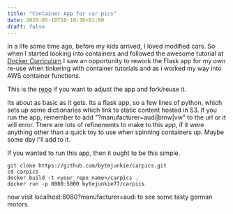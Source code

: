 ```yaml
---
title: "Container App for car pics"
date: 2020-05-18T10:10:36+01:00
draft: false
---
```


In a life some time ago, before my kids arrived, I loved modified cars. So when I started looking into containers and followed the awesome tutorial at [Docker Curriculum](https://docker-curriculum.com/) I saw an opportunity to rework the Flask app for my own re-use when tinkering with container tutorials and as i worked my way into AWS container functions.

This is the [repo](https://github.com/bytejunkie/carpics) if you want to adjust the app and fork/reuse it.

Its about as basic as it gets. Its a flask app, so a few lines of python, which sets up some dictionaries which link to static content hosted in S3. if you run the app, remember to add "?manufacturer=audi|bmw|vw" to the url or it will error. There are lots of refinements to make to this app, if it were anything other than a quick toy to use when spinning containers up. Maybe some day I'll add to it.

If you wanted to run this app, then it ought to be this simple.

```
git clone https://github.com/bytejunkie/carpics.git
cd carpics
docker build -t <your_repo_name>/carpics .
docker run -p 8080:5000 bytejunkie77/carpics
```

now visit localhost:8080?manufacturer=audi to see some tasty german motors.